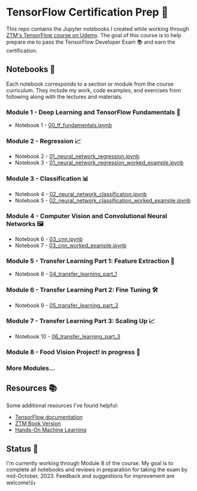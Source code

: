 # TensorFlow Certification Prep 🚀
This repo contains the Jupyter notebooks I created while working through [ZTM's TensorFlow course on Udemy](https://www.udemy.com/course/tensorflow-developer-certificate-machine-learning-zero-to-mastery/). The goal of this course is to help prepare me to pass the TensorFlow Developer Exam 📚 and earn the certification.

## Notebooks 📔
Each notebook corresponds to a section or module from the course curriculum. They include my work, code examples, and exercises from following along with the lectures and materials.

### Module 1 - Deep Learning and TensorFlow Fundamentals 🧠
 - Notebook 1 - [00_tf_fundamentals.ipynb](https://github.com/vekoada/tensorflow-course/blob/main/00_tf_fundamentals.ipynb)
### Module 2 - Regression 📈
 - Notebook 2 - [01_neural_network_regression.ipynb](https://github.com/vekoada/tensorflow-course/blob/main/01_neural_network_regression.ipynb)
 - Notebook 3 - [01_neural_network_regression_worked_example.ipynb](https://github.com/vekoada/tensorflow-course/blob/main/01_neural_network_regression_worked_example.ipynb)
### Module 3 - Classification 📊
- Notebook 4 - [02_neural_network_classification.ipynb](https://github.com/vekoada/tensorflow-course/blob/main/02_neural_network_classification.ipynb)
- Notebook 5 - [02_neural_network_classification_worked_example.ipynb](https://github.com/vekoada/tensorflow-course/blob/main/02_neural_network_classification_worked_example.ipynb)
### Module 4 - Computer Vision and Convolutional Neural Networks 🖼️
 - Notebook 6 - [03_cnn.ipynb](https://github.com/vekoada/tensorflow-course/blob/main/03_cnn.ipynb)
 - Notebook 7 - [03_cnn_worked_example.ipynb](https://github.com/vekoada/tensorflow-course/blob/main/03_cnn_worked_example.ipynb)
### Module 5 - Transfer Learning Part 1: Feature Extraction 🔄
- Notebook 8 - [04_transfer_learning_part_1](https://github.com/vekoada/tensorflow-course/blob/main/04_transfer_learning_part_1.ipynb)
### Module 6 - Transfer Learning Part 2: Fine Tuning 🛠️
- Notebook 9 - [05_transfer_learning_part_2](https://github.com/vekoada/tensorflow-course/blob/main/05_transfer_learning_part_2_fine_tuning.ipynb) 
### Module 7 - Transfer Learning Part 3: Scaling Up 📈
- Notebook 10 - [06_transfer_learning_part_3](https://github.com/vekoada/tensorflow-course/blob/main/06_transfer_learning_part_3.ipynb)
### Module 8 - Food Vision Project! **in progress** 🚧
### More Modules...

## Resources 📚
Some additional resources I've found helpful:

- [TensorFlow documentation](https://www.tensorflow.org/guide)
- [ZTM Book Version](https://dev.mrdbourke.com/tensorflow-deep-learning/)
- [Hands-On Machine Learning](https://www.amazon.com/Hands-Machine-Learning-Scikit-Learn-TensorFlow/dp/1491962291/ref=sr_1_5?keywords=hands+on+machine+learning+with+scikit-learn+and+tensorflow+3&sr=8-5)

## Status 📅
I'm currently working through Module 8 of the course. My goal is to complete all notebooks and reviews in preparation for taking the exam by mid-October, 2023. Feedback and suggestions for improvement are welcome!👍

